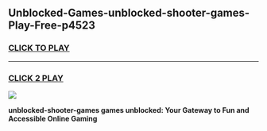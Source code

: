 
## Unblocked-Games-unblocked-shooter-games-Play-Free-p4523
<h3>
<a href="https://premium76.site?title=unblocked-shooter-games&ref=21A">CLICK TO PLAY</a></h3>
<hr>

<h3>
<a href="https://premium76.site?title=unblocked-shooter-games&ref=21A">CLICK 2 PLAY</a>
  
</h3>

<a href="https://premium76.site?title=unblocked-shooter-games&ref=21A"><img src="https://clearcache.store/games.png"></a>


**unblocked-shooter-games games unblocked: Your Gateway to Fun and Accessible Online Gaming**
